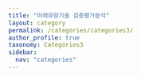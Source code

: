 ```yaml
---
title: "미래유망기술 검증평가분석"
layout: category
permalink: /categories/categories3/
author_profile: true
taxonomy: Categories3
sidebar:
  nav: "categories"
---
```

